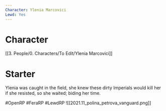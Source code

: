 ```yaml
---
Character: Ylenia Marcovici
Lewd: Yes
---
```

# Character
[[3. People/0. Characters/To Edit/Ylenia Marcovici]]

# Starter
Ylenia was caught in the field, she knew these dirty Imperials would kill her if she resisted, so she waited; biding her time.

#OpenRP #FeraRP #LewdRP 
![[2021.11_polina_petrova_vanguard.png]]